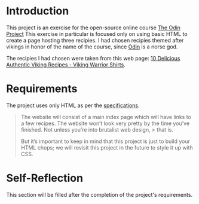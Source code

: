 # Introduction

This project is an exercise for the open-source online course [The Odin Project](https://www.theodinproject.com/lessons/foundations-recipes)
This exercise in particular is focused only on using basic HTML to create a page hosting three recipies. I had chosen recipies themed after vikings in honor of the name of the course, since [Odin](https://en.wikipedia.org/wiki/Odin) is a norse god.

The recipies I had chosen were taken from this web page: [10 Delicious Authentic Viking Recipes - Viking Warrior Shirts](https://www.vikingwarriorshirts.com/blogs/news/10-delicious-authentic-viking-recipes). 

# Requirements 

The project uses only HTML as per the [specifications](https://www.theodinproject.com/lessons/foundations-recipes#introduction).

> The website will consist of a main index page which will have links to a few recipes. The website won’t look very pretty by the time you’ve finished. Not unless you’re into brutalist web design, > that is.
>
> But it’s important to keep in mind that this project is just to build your HTML chops; we will revisit this project in the future to style it up with CSS.


# Self-Reflection

This section will be filled after the completion of the project's requirements.